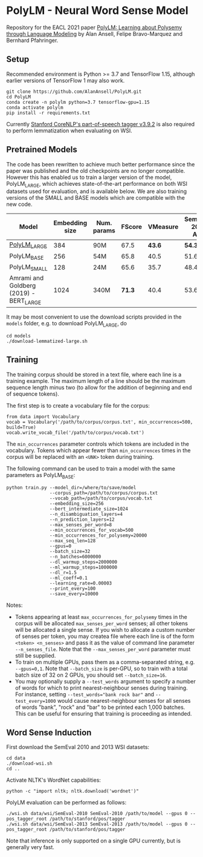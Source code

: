 # PolyLM - Neural Word Sense Model

Repository for the EACL 2021 paper [PolyLM: Learning about Polysemy through Language Modeling](https://arxiv.org/abs/2101.10448) by Alan Ansell, Felipe Bravo-Marquez and Bernhard Pfahringer.

## Setup
Recommended environment is Python >= 3.7 and TensorFlow 1.15, although earlier versions of TensorFlow 1 may also work.

    git clone https://github.com/AlanAnsell/PolyLM.git
    cd PolyLM
    conda create -n polylm python=3.7 tensorflow-gpu=1.15
    conda activate polylm
    pip install -r requirements.txt

Currently [Stanford CoreNLP's part-of-speech tagger v3.9.2](https://nlp.stanford.edu/software/stanford-postagger-2018-10-16.zip) is also required to perform lemmatization when evaluating on WSI.


## Pretrained Models
The code has been rewritten to achieve much better performance since the paper was published and the old checkpoints are no longer compatible. However this has enabled us to train a larger version of the model, PolyLM<sub>LARGE</sub>, which achieves state-of-the-art performance on both WSI datasets used for evaluation, and is available below. We are also training versions of the SMALL and BASE models which are compatible with the new code.

|Model|Embedding size|Num. params|FScore|VMeasure|SemEval-2010 AVG|FBC|FNMI|SemEval-2013 AVG|
|-----|--------------|-----------|------|--------|----------------|---|----|----------------|
|[PolyLM<sub>LARGE</sub>](https://docs.google.com/uc?export=download&id=1HON62UBIsEiwLTPHkdFrCau47tIfz948)|384|90M|67.5|**43.6**|**54.3**|**66.7**|**23.7**|**39.7**|
|PolyLM<sub>BASE</sub>|256|54M|65.8|40.5|51.6|64.8|23.0|38.6|
|PolyLM<sub>SMALL</sub>|128|24M|65.6|35.7|48.4|64.5|18.5|34.5|
|Amrami and Goldberg (2019) - BERT<sub>LARGE</sub>|1024|340M|**71.3**|40.4|53.6|64.0|21.4|37.0|

It may be most convenient to use the download scripts provided in the `models` folder, e.g. to download PolyLM<sub>LARGE</sub>, do

    cd models
    ./download-lemmatized-large.sh

## Training
The training corpus should be stored in a text file, where each line is a training example. The maximum length of a line should be the maximum sequence length minus two (to allow for the addition of beginning and end of sequence tokens).

The first step is to create a vocabulary file for the corpus:

    from data import Vocabulary
    vocab = Vocabulary('/path/to/corpus/corpus.txt', min_occurrences=500, build=True)
    vocab.write_vocab_file('/path/to/corpus/vocab.txt')

The `min_occurrences` parameter controls which tokens are included in the vocabulary. Tokens which appear fewer than `min_occurrences` times in the corpus will be replaced with an `<UNK>` token during training.

The following command can be used to train a model with the same parameters as PolyLM<sub>BASE</sub>:

    python train.py --model_dir=/where/to/save/model
                    --corpus_path=/path/to/corpus/corpus.txt
                    --vocab_path=/path/to/corpus/vocab.txt
                    --embedding_size=256
                    --bert_intermediate_size=1024
                    --n_disambiguation_layers=4
                    --n_prediction_layers=12
                    --max_senses_per_word=8
                    --min_occurrences_for_vocab=500
                    --min_occurrences_for_polysemy=20000
                    --max_seq_len=128
                    --gpus=0
                    --batch_size=32
                    --n_batches=6000000
                    --dl_warmup_steps=2000000
                    --ml_warmup_steps=1000000
                    --dl_r=1.5
                    --ml_coeff=0.1
                    --learning_rate=0.00003
                    --print_every=100
                    --save_every=10000

Notes:
 * Tokens appearing at least `max_occurrences_for_polysemy` times in the corpus will be allocated `max_senses_per_word` senses; all other tokens will be allocated a single sense. If you wish to allocate a custom number of senses per token, you may createa file where each line is of the form `<token> <n_senses>` and pass it as the value of command line parameter `--n_senses_file`. Note that the `--max_senses_per_word` parameter must still be supplied.
 * To train on multiple GPUs, pass them as a comma-separated string, e.g. `--gpus=0,1`. Note that `--batch_size` is per-GPU, so to train with a total batch size of 32 on 2 GPUs, you should set `--batch_size=16`.
 * You may optionally supply a `--test_words` argument to specify a number of words for which to print nearest-neighbour senses during training. For instance, setting `--test_words="bank rock bar"` and `--test_every=1000` would cause nearest-neighbour senses for all senses of words "bank", "rock" and "bar" to be printed each 1,000 batches. This can be useful for ensuring that training is proceeding as intended.


## Word Sense Induction

First download the SemEval 2010 and 2013 WSI datasets:

    cd data
    ./download-wsi.sh
    cd ..

Activate NLTK's WordNet capabilities:

    python -c "import nltk; nltk.download('wordnet')"

PolyLM evaluation can be performed as follows:

    ./wsi.sh data/wsi/SemEval-2010 SemEval-2010 /path/to/model --gpus 0 --pos_tagger_root /path/to/stanford/pos/tagger
    ./wsi.sh data/wsi/SemEval-2013 SemEval-2013 /path/to/model --gpus 0 --pos_tagger_root /path/to/stanford/pos/tagger

Note that inference is only supported on a single GPU currently, but is generally very fast.
    
